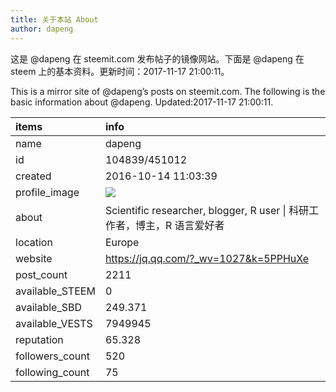 ```yaml
---
title: 关于本站 About
author: dapeng
---
```


这是 @dapeng 在 steemit.com 发布帖子的镜像网站。下面是 @dapeng 在 steem 上的基本资料。更新时间：2017-11-17 21:00:11。

This is a mirror site of @dapeng’s posts on steemit.com. The following is the basic information about @dapeng. Updated:2017-11-17 21:00:11.



|items           |info                                                                                    |
|:---------------|:---------------------------------------------------------------------------------------|
|name            |dapeng                                                                                  |
|id              |104839/451012                                                                           |
|created         |2016-10-14 11:03:39                                                                     |
|profile_image   |![](http://0.gravatar.com/avatar/6fe1d4ffad212efc7985ecdd4ef9ef77?s=44&d=monsterid&r=g) |
|about           |Scientific researcher, blogger, R user &#124;  科研工作者，博主，R 语言爱好者           |
|location        |Europe                                                                                  |
|website         |https://jq.qq.com/?_wv=1027&k=5PPHuXe                                                   |
|post_count      |2211                                                                                    |
|available_STEEM |0                                                                                       |
|available_SBD   |249.371                                                                                 |
|available_VESTS |7949945                                                                                 |
|reputation      |65.328                                                                                  |
|followers_count |520                                                                                     |
|following_count |75                                                                                      |
